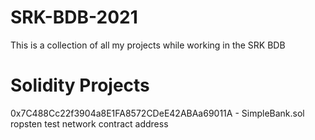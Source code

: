 # SRK-BDB-2021
This is a collection of all my projects while working in the SRK BDB
# Solidity Projects
0x7C488Cc22f3904a8E1FA8572CDeE42ABAa69011A - SimpleBank.sol ropsten test network contract address